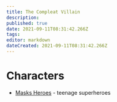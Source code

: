 ```yaml
---
title: The Compleat Villain
description: 
published: true
date: 2021-09-11T08:31:42.266Z
tags: 
editor: markdown
dateCreated: 2021-09-11T08:31:42.266Z
---
```


# Characters

* [Masks Heroes](masks-heroes) - teenage superheroes